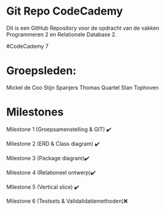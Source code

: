 # Git Repo CodeCademy
Dit is een GitHub Repository voor de opdracht van de vakken Programmeren 2 en Relationele Database 2.

#CodeCademy 7
# Groepsleden:
Mickel de Coo
Stijn Spanjers
Thomas Quartel
Stan Tophoven

# Milestones

Milestone 1 (Groepsamenstelling & GIT) ✔️

Milestone 2 (ERD & Class diagram) ✔️

Milestone 3 (Package diagram)✔️

Milestone 4 (Relationeel ontwerp)✔️

MIlestone 5 (Vertical slice) ✔️ 

Milestone 6 (Testsets & Validalidatiemethoden)❌
